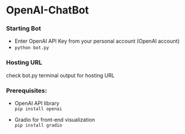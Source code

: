 # OpenAI-ChatBot
### Starting Bot
- Enter OpenAI API Key from your personal account (OpenAI account)
- ```python bot.py```
### Hosting URL
check bot.py terminal output for hosting URL
### Prerequisites:
- OpenAI API library  
```pip install openai```

- Gradio for front-end visualization  
```pip install gradio```
